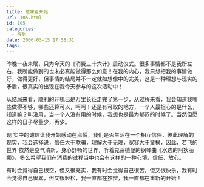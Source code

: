 ```yaml
---
title: 意味着开始
url: 105.html
id: 105
categories:
  - 写到
date: 2006-03-15 17:58:31
tags:
---
```


昨晚一夜未眠，只为今天的《消费三十六计》启动仪式。很多事情都不是我所左右，我所能做到的也未必真能做得那么如意！在我的内心，我只想把我的事情做好，做得更好，但事情的结局并不一定就如想像中的完美，这是一种理想与现实的矛盾，很真实的出现在我今天参与的这次活动中！  
  
从结局来看，顺利的开机已是万里长征走完了第一步，从过程来看，我会知道我哪些做得不够，哪些还算可以，呵呵！还是有可取的地方，一个人最担心的是什么，知道嘛？叫没用，当一个人没有用的时候，我想也是最为郁闷的时候了。当然但愿这样的日子尽量少，再少。  
  
现 实中的诚信让我开始感动在点慌，我们是否生活在一个相互信任，彼此理解的现实，我会选择说，信任大于欺骗，理解大于无理，宽容大于蛮横，因此，若飞的世界 依然是空气清新，身心舒畅的世界，听着克莱德曼的钢琴曲《水边的阿狄丽娜》，多么希望我们在消费的过程当中也会有这样的一种心境，信任、放心。  
  
有时会觉得自己很空，但又很充实，我有时会觉得自己很苦，但又很快乐，我有时会觉得自己很累，但又很轻松，我一直都在狡辩，我一直都在重新的开始！